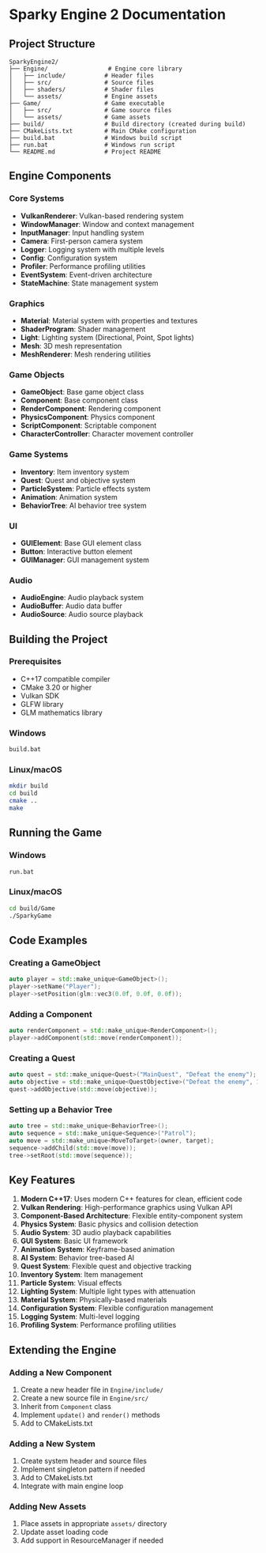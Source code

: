 # Sparky Engine 2 Documentation

## Project Structure

```
SparkyEngine2/
├── Engine/                 # Engine core library
│   ├── include/           # Header files
│   ├── src/               # Source files
│   ├── shaders/           # Shader files
│   └── assets/            # Engine assets
├── Game/                  # Game executable
│   ├── src/               # Game source files
│   └── assets/            # Game assets
├── build/                 # Build directory (created during build)
├── CMakeLists.txt         # Main CMake configuration
├── build.bat              # Windows build script
├── run.bat                # Windows run script
└── README.md              # Project README
```

## Engine Components

### Core Systems
- **VulkanRenderer**: Vulkan-based rendering system
- **WindowManager**: Window and context management
- **InputManager**: Input handling system
- **Camera**: First-person camera system
- **Logger**: Logging system with multiple levels
- **Config**: Configuration system
- **Profiler**: Performance profiling utilities
- **EventSystem**: Event-driven architecture
- **StateMachine**: State management system

### Graphics
- **Material**: Material system with properties and textures
- **ShaderProgram**: Shader management
- **Light**: Lighting system (Directional, Point, Spot lights)
- **Mesh**: 3D mesh representation
- **MeshRenderer**: Mesh rendering utilities

### Game Objects
- **GameObject**: Base game object class
- **Component**: Base component class
- **RenderComponent**: Rendering component
- **PhysicsComponent**: Physics component
- **ScriptComponent**: Scriptable component
- **CharacterController**: Character movement controller

### Game Systems
- **Inventory**: Item inventory system
- **Quest**: Quest and objective system
- **ParticleSystem**: Particle effects system
- **Animation**: Animation system
- **BehaviorTree**: AI behavior tree system

### UI
- **GUIElement**: Base GUI element class
- **Button**: Interactive button element
- **GUIManager**: GUI management system

### Audio
- **AudioEngine**: Audio playback system
- **AudioBuffer**: Audio data buffer
- **AudioSource**: Audio source playback

## Building the Project

### Prerequisites
- C++17 compatible compiler
- CMake 3.20 or higher
- Vulkan SDK
- GLFW library
- GLM mathematics library

### Windows
```cmd
build.bat
```

### Linux/macOS
```bash
mkdir build
cd build
cmake ..
make
```

## Running the Game

### Windows
```cmd
run.bat
```

### Linux/macOS
```bash
cd build/Game
./SparkyGame
```

## Code Examples

### Creating a GameObject
```cpp
auto player = std::make_unique<GameObject>();
player->setName("Player");
player->setPosition(glm::vec3(0.0f, 0.0f, 0.0f));
```

### Adding a Component
```cpp
auto renderComponent = std::make_unique<RenderComponent>();
player->addComponent(std::move(renderComponent));
```

### Creating a Quest
```cpp
auto quest = std::make_unique<Quest>("MainQuest", "Defeat the enemy");
auto objective = std::make_unique<QuestObjective>("Defeat the enemy", 1);
quest->addObjective(std::move(objective));
```

### Setting up a Behavior Tree
```cpp
auto tree = std::make_unique<BehaviorTree>();
auto sequence = std::make_unique<Sequence>("Patrol");
auto move = std::make_unique<MoveToTarget>(owner, target);
sequence->addChild(std::move(move));
tree->setRoot(std::move(sequence));
```

## Key Features

1. **Modern C++17**: Uses modern C++ features for clean, efficient code
2. **Vulkan Rendering**: High-performance graphics using Vulkan API
3. **Component-Based Architecture**: Flexible entity-component system
4. **Physics System**: Basic physics and collision detection
5. **Audio System**: 3D audio playback capabilities
6. **GUI System**: Basic UI framework
7. **Animation System**: Keyframe-based animation
8. **AI System**: Behavior tree-based AI
9. **Quest System**: Flexible quest and objective tracking
10. **Inventory System**: Item management
11. **Particle System**: Visual effects
12. **Lighting System**: Multiple light types with attenuation
13. **Material System**: Physically-based materials
14. **Configuration System**: Flexible configuration management
15. **Logging System**: Multi-level logging
16. **Profiling System**: Performance profiling utilities

## Extending the Engine

### Adding a New Component
1. Create a new header file in `Engine/include/`
2. Create a new source file in `Engine/src/`
3. Inherit from `Component` class
4. Implement `update()` and `render()` methods
5. Add to CMakeLists.txt

### Adding a New System
1. Create system header and source files
2. Implement singleton pattern if needed
3. Add to CMakeLists.txt
4. Integrate with main engine loop

### Adding New Assets
1. Place assets in appropriate `assets/` directory
2. Update asset loading code
3. Add support in ResourceManager if needed